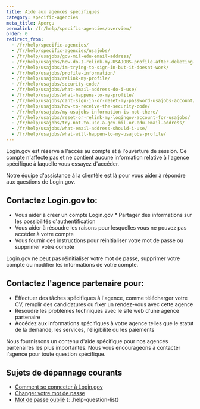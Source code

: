 ```yaml
---
title: Aide aux agences spécifiques
category: specific-agencies
meta_title: Aperçu
permalink: /fr/help/specific-agencies/overview/
order: 0
redirect_from:
  - /fr/help/specific-agencies/
  - /fr/help/specific-agencies/usajobs/
  - /fr/help/usajobs/gov-mil-edu-email-address/
  - /fr/help/usajobs/how-do-I-relink-my-USAJOBS-profile-after-deleting-my-login-account/
  - /fr/help/usajobs/im-trying-to-sign-in-but-it-doesnt-work/
  - /fr/help/usajobs/profile-information/
  - /fr/help/usajobs/relink-my-profile/
  - /fr/help/usajobs/security-code/
  - /fr/help/usajobs/what-email-address-do-i-use/
  - /fr/help/usajobs/what-happens-to-my-profile/
  - /fr/help/usajobs/cant-sign-in-or-reset-my-password-usajobs-account/
  - /fr/help/usajobs/how-to-receive-the-security-code/
  - /fr/help/usajobs/my-usajobs-information-is-not-there/
  - /fr/help/usajobs/reset-or-relink-my-logingov-account-for-usajobs/
  - /fr/help/usajobs/try-not-to-use-a-gov-mil-or-edu-email-address/
  - /fr/help/usajobs/what-email-address-should-i-use/
  - /fr/help/usajobs/what-will-happen-to-my-usajobs-profile/
---
```


Login.gov est réservé à l'accès au compte et à l'ouverture de session. Ce compte n'affecte pas et ne contient aucune information relative à l'agence spécifique à laquelle vous essayez d'accéder.

Notre équipe d'assistance à la clientèle est là pour vous aider à répondre aux questions de Login.gov.

## Contactez Login.gov to:
* Vous aider à créer un compte Login.gov * Partager des informations sur les possibilités d'authentification
* Vous aider à résoudre les raisons pour lesquelles vous ne pouvez pas accéder à votre compte
* Vous fournir des instructions pour réinitialiser votre mot de passe ou supprimer votre compte

Login.gov ne peut pas réinitialiser votre mot de passe, supprimer votre compte ou modifier les informations de votre compte.

## Contactez l'agence partenaire pour:
* Effectuer des tâches spécifiques à l'agence, comme télécharger votre CV, remplir des candidatures ou fixer un rendez-vous avec cette agence
* Résoudre les problèmes techniques avec le site web d'une agence partenaire
* Accédez aux informations spécifiques à votre agence telles que le statut de la demande, les services, l'éligibilité ou les paiements

Nous fournissons un contenu d'aide spécifique pour nos agences partenaires les plus importantes. Nous vous encourageons à contacter l'agence pour toute question spécifique.

## Sujets de dépannage courants

* [Comment se connecter à Login.gov](/fr/help/trouble-signing-in/how-to-sign-in/)
* [Changer votre mot de passe](/fr/help/manage-your-account/change-your-password/)
* [Mot de passe oublié](/fr/help/trouble-signing-in/forgot-your-password/)
{: .help-question-list}
